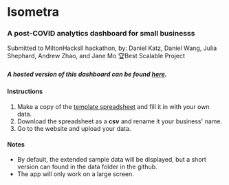 # Isometra
### A post-COVID analytics dashboard for small businesss
Submitted to MiltonHacksII hackathon, by:
Daniel Katz, Daniel Wang, Julia Shephard, Andrew Zhao, and Jane Mo
🏆Best Scalable Project

##### A hosted version of this dashboard can be found [here](https://isometra.herokuapp.com).

#### Instructions

1. Make a copy of the [template spreadsheet](https://docs.google.com/spreadsheets/d/1uzKu1u2yzynQhHleORwoupgn7zZMDusAzn7uoAcyAc4/edit?usp=sharing) and fill it in with your own data.
2. Download the spreadsheet as a **csv** and rename it your business' name. 
3. Go to the website and upload your data. 

#### Notes
- By default, the extended sample data will be displayed, but a short version can found in the data folder in the github.
- The app will only work on a large screen. 